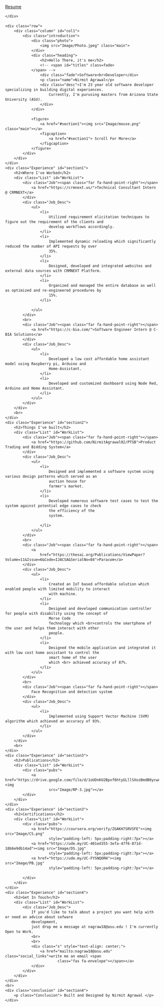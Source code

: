 <head>
    <meta charset="UTF-8">
    <meta http-equiv="Content-Type" content="text/html; charset=utf-8">
    <meta http-equiv="Content-Style-Type" content="text/css">
    <meta name="viewport" content="width=device-width,initial-scale=1.0">
    <meta name="author" content="Nirmit Agrawal">
    <meta name="titles" content="Software Developer, Computer Engineer, Music Lover, Chess Player, Otaku" />
    <meta name="keywords"
        content="Nirmit Agrawal, resume, portfolio, website, cv, programmer, software developer, software engineer,c++ , open source, python, front end, computer science, computer engineering, music, anime,tech, technology, smartphones, computers, laptops, android, ios, macos, windows, linux, geek" />
    <title> Nirmit Agrawal</title>
    <link href="https://fonts.googleapis.com/css?family=Lexend+Deca:400" rel="stylesheet">
    <link rel="stylesheet" href="https://use.fontawesome.com/releases/v6.2.0/css/all.css" crossorigin="anonymous">
    <link rel="stylesheet" href="css/styles.css">
    <link rel="shortcuticon" type="image/jpeg" href="Image/pic_icon.ico">
    <script src="https://code.jquery.com/jquery-3.4.1.min.js" crossorigin="anonymous"></script>
    <script src="https://cdn.jsdelivr.net/npm/typed.js@2.0.9"></script>
    <script src="js\myScript.js"></script>

</head>

<body class="main-body">
    <div id="navbar">
        <a href="mailto:nagraw18@asu.edu"><i class="fas fa-envelope"></i></a>
        <a href="https://www.linkedin.com/in/nirmit-agrawal/"><i class="fab fa-linkedin"></i></a>
        <a href="https://github.com/NirmitAgrawal02"><i class="fab fa-github"></i></a>
        <a href="https://www.instagram.com/nirmit_agrawal/"><i class="fab fa-instagram"></i></a>
        <a class="res" href="https://drive.google.com/file/d/1sAKym0olfjwkFQ0EcMo42AezGCQRsaHI/view?usp=share_link"
            download="Nirmit_Agrawal_Resume">Resume</a>

    </div>

    <div class="row">
        <div class="column" id="col1">
            <div class="introduction">
                <div class="photo">
                    <img src="Image/Photo.jpeg" class="main">
                </div>
                <div class="heading">
                    <h2>Hello There, it's me</h2>
                    <!-- <span id="titles" class=fade>
                </span> -->
                    <div class="fade">Software<br>Developer</div>
                    <p class="name">Nirmit Agrawal</p>
                    <div class="desc">I'm 23 year old software developer specializing in building digital experiences.
                        Currently, I'm purusing masters from Arizona State University (ASU).
                    </div>
                </div>

                <figure>
                    <a href="#section1"><img src="Image/mouse.png" class="main"></a>
                    <figcaption>
                        <a href="#section1"> Scroll For More</a>
                    </figcaption>
                </figure>
            </div>
        </div>
    </div>
    <div class="Experience" id="section1">
        <h2>Where I've Worked</h2>
        <div class="List" id="WorkList">
            <div class="Job"><span class="far fa-hand-point-right"></span>
                <a href="https://crmnext.us/">Technical Consultant Intern @ CRMNEXT</a>
            </div>
            <div class="Job_Desc">
                <ul>
                    <li>
                        Utilized requirement elicitation techniques to figure out the requirement of the clients and
                        develop workflows accordingly.
                    </li>
                    <li>
                        Implemented dynamic reloading which significantly reduced the number of API requests by over
                        35%.
                    </li>
                    <li>
                        Designed, developed and integrated websites and external data sources with CRMNEXT Platform.
                    </li>
                    <li>
                        Organized and managed the entire database as well as optimized and re-engineered procedures by
                        15%.
                    </li>

                </ul>
            </div>
            <br>
            <div class="Job"><span class="far fa-hand-point-right"></span>
                <a href="https://c-bia.com/">Software Engineer Intern @ C-BIA Solutions</a>
            </div>
            <div class="Job_Desc">
                <ul>
                    <li>
                        Developed a low cost affordable home assistant model using Raspberry pi, Arduino and
                        Home-Assistant.
                    </li>
                    <li>
                        Developed and customized dashboard using Node Red, Arduino and Home Assistant.
                    </li>
                </ul>
            </div>
        </div>
        <br>
    </div>
    <div class="Experience" id="section2">
        <h2>Things I've built</h2>
        <div class="List" id="WorkList">
            <div class="Job"><span class="far fa-hand-point-right"></span>
                <a href="https://github.com/NirmitAgrawal02/PTSB">Product Trading and Bidding System</a>
            </div>
            <div class="Job_Desc">
                <ul>
                    <li>
                        Designed and implemented a software system using various design patterns which served as an
                        auction house for
                        farmer's market.
                    </li>
                    <li>
                        Developed numerous software test cases to test the system against potential edge cases to check
                        the efficiency of the
                        system.

                    </li>
                </ul>
            </div>
            <br>
            <div class="Job"><span class="far fa-hand-point-right"></span>
                <a
                    href="https://thesai.org/Publications/ViewPaper?Volume=11&Issue=6&Code=IJACSA&SerialNo=84">Paracom</a>
            </div>
            <div class="Job_Desc">
                <ul>
                    <li>
                        Created an IoT based affordable solution which enabled people with limited mobility to interact
                        with machine.
                    </li>
                    <li>
                        Designed and developed communication controller for people with disability using the concept of
                        Morse Code
                        Technology which <br>controls the smartphone of the user and helps them interact with other
                        people.
                    </li>
                    <li>
                        Designed the mobile application and integrated it with low cost home assistant to control the
                        smart home of the user
                        which <br> achieved accuracy of 87%.
                    </li>
                </ul>
            </div>
            <br>
            <div class="Job"><span class="far fa-hand-point-right"></span>
                Face Recognition and detection system
            </div>
            <div class="Job_Desc">
                <ul>
                    <li>
                        Implemented using Support Vector Machine (SVM) algorithm which achieved an accuracy of 93%.
                    </li>
                </ul>
            </div>
        </div>
        <br>
    </div>
    <div class="Experience" id="section3">
        <h2>Publications</h2>
        <div class="List" id="WorkList">
            <div class="pubs">
                <a href="https://drive.google.com/file/d/1oUDnKU2Bpxf6htyGLllSXozBmdB0ycwA/view"><img
                        src="Image/RP-3.jpg"></a>
            </div>
        </div>
    </div>
    <div class="Experience" id="section3">
        <h2>Certifications</h2>
        <div class="List" id="WorkList">
            <div class="pubs">
                <a href="https://coursera.org/verify/ZGAKH7SRVSFE"><img src="Image/CS.png"
                        style="padding-left: 5px;padding-right:7px"></a>
                <a href="https://ude.my/UC-401ed355-3efa-47f6-871d-18b6e9db14ad"><img src="Image/DS.jpg"
                        style="padding-left: 5px;padding-right:7px"></a>
                <a href="https://ude.my/UC-FYSNQORH"><img src="Image/PB.jpg"
                        style="padding-left: 5px;padding-right:7px"></a>

            </div>
        </div>
    </div>
    <div class="Experience" id="section4">
        <h2>Get In Touch</h2>
        <div class="List" id="WorkList">
            <div class="Job_Desc">
                If you'd like to talk about a project you want help with or need an advice about sofware
                development,
                just drop me a message at nagraw18@asu.edu ! I'm currently Open to Work.
                <br>
                <br>
                <div class="s" style="text-align: center;">
                    <a href="mailto:nagraw18@asu.edu" class="social_links">write me an email <span
                            class="fas fa-envelope"></span></a>
                </div>
            </div>
        </div>
    </div>
    <br>
    <div class="conclusion" id="section4">
        <p class="Conclusion"> Built and Designed by Nirmit Agrawal </p>
    </div>

</body>
